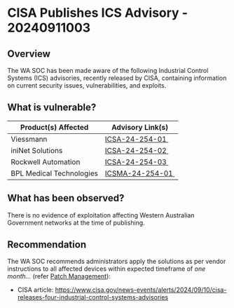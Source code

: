 # CISA Publishes ICS Advisory - 20240911003

## Overview

The WA SOC has been made aware of the following Industrial Control Systems (ICS) advisories, recently released by CISA, containing information on current security issues, vulnerabilities, and exploits.

## What is vulnerable?

| Product(s) Affected      | Advisory Link(s)                                                                            |
| ------------------------ | ------------------------------------------------------------------------------------------- |
| Viessmann                | [ICSA-24-254-01 ](https://www.cisa.gov/news-events/ics-advisories/icsa-24-254-01)           |
| iniNet Solutions         | [ICSA-24-254-02 ](https://www.cisa.gov/news-events/ics-advisories/icsa-24-254-02)           |
| Rockwell Automation      | [ICSA-24-254-03 ](https://www.cisa.gov/news-events/ics-advisories/icsa-24-254-03)           |
| BPL Medical Technologies | [ICSMA-24-254-01 ](https://www.cisa.gov/news-events/ics-medical-advisories/icsma-24-254-01) |

## What has been observed?

There is no evidence of exploitation affecting Western Australian Government networks at the time of publishing.

## Recommendation

The WA SOC recommends administrators apply the solutions as per vendor instructions to all affected devices within expected timeframe of *one month...* (refer [Patch Management](../guidelines/patch-management.md)):

- CISA article: <https://www.cisa.gov/news-events/alerts/2024/09/10/cisa-releases-four-industrial-control-systems-advisories>
